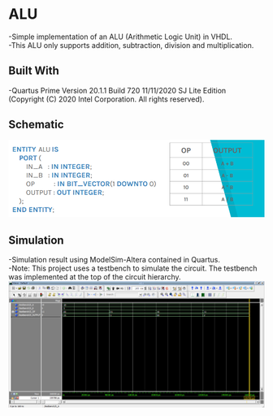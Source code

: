 # ALU
-Simple implementation of an ALU (Arithmetic Logic Unit) in VHDL.<br />
-This ALU only supports addition, subtraction, division and multiplication.

## Built With
-Quartus Prime Version 20.1.1 Build 720 11/11/2020 SJ Lite Edition<br />
(Copyright (C) 2020 Intel Corporation. All rights reserved).

## Schematic
![alt text](https://github.com/AlexandreLujan/ALU/blob/main/ALU.png?raw=true)

## Simulation
-Simulation result using ModelSim-Altera contained in Quartus.<br />
-Note: This project uses a testbench to simulate the circuit. The testbench was implemented at the top of the circuit hierarchy.<br />
![alt text](https://github.com/AlexandreLujan/ALU/blob/main/Simulation.png?raw=true)
